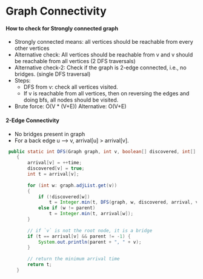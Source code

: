 # Graph Connectivity

#### How to check for Strongly connected graph
* Strongly connected means: all vertices should be reachable from every other vertices
* Alternative check: All vertices should be reachable from v and v should be reachable from all vertices (2 DFS traversals)
* Alternative check-2: Check if the graph is 2-edge connected, i.e., no bridges. (single DFS traversal)
* Steps: 
  * DFS from v: check all vertices visited. 
  * If v is reachable from all vertices, then on reversing the edges and doing bfs, all nodes should be visited.
* Brute force: O(V * (V+E)) Alternative: O(V+E)

#### 2-Edge Connectivity
* No bridges present in graph
* For a back edge u —> v, arrival[u] > arrival[v].
```java
 public static int DFS(Graph graph, int v, boolean[] discovered, int[] arrival, int parent, int time)
    {
        arrival[v] = ++time;
        discovered[v] = true;
        int t = arrival[v];
 
        for (int w: graph.adjList.get(v))
        {
            if (!discovered[w]) 
                t = Integer.min(t, DFS(graph, w, discovered, arrival, v, time));
            else if (w != parent)
                t = Integer.min(t, arrival[w]);
        }
 
        // if `v` is not the root node, it is a bridge
        if (t == arrival[v] && parent != -1) {
            System.out.println(parent + ", " + v);
        }
 
        // return the minimum arrival time
        return t;
    }
 ```
